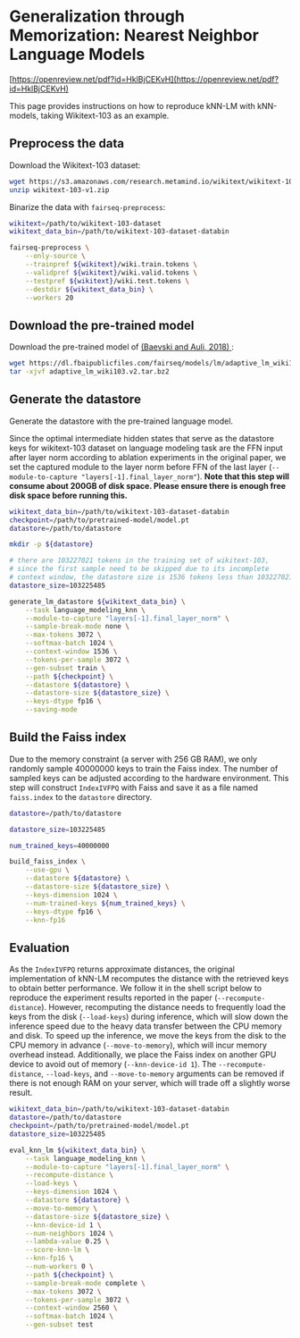# Generalization through Memorization: Nearest Neighbor Language Models

[https://openreview.net/pdf?id=HklBjCEKvH](https://openreview.net/pdf?id=HklBjCEKvH)


This page provides instructions on how to reproduce kNN-LM with kNN-models, taking 
Wikitext-103 as an example.


## Preprocess the data

Download the Wikitext-103 dataset:
``` bash
wget https://s3.amazonaws.com/research.metamind.io/wikitext/wikitext-103-v1.zip
unzip wikitext-103-v1.zip
```

Binarize the data with `fairseq-preprocess`:
``` bash
wikitext=/path/to/wikitext-103-dataset
wikitext_data_bin=/path/to/wikitext-103-dataset-databin

fairseq-preprocess \
    --only-source \
    --trainpref ${wikitext}/wiki.train.tokens \
    --validpref ${wikitext}/wiki.valid.tokens \
    --testpref ${wikitext}/wiki.test.tokens \
    --destdir ${wikitext_data_bin} \
    --workers 20
```


## Download the pre-trained model

Download the pre-trained model of [(Baevski and Auli, 2018)	](https://arxiv.org/abs/1809.10853):
``` bash
wget https://dl.fbaipublicfiles.com/fairseq/models/lm/adaptive_lm_wiki103.v2.tar.bz2
tar -xjvf adaptive_lm_wiki103.v2.tar.bz2
```


## Generate the datastore
Generate the datastore with the pre-trained language model. 

Since the optimal intermediate hidden states that serve as the 
datastore keys for wikitext-103 dataset on language modeling task 
are the FFN input after layer norm according to ablation experiments 
in the original paper, we set the captured module to the layer norm 
before FFN of the last layer (`--module-to-capture "layers[-1].final_layer_norm"`). 
**Note that this step will consume about 200GB of disk space. Please 
ensure there is enough free disk space before running this.**

``` bash
wikitext_data_bin=/path/to/wikitext-103-dataset-databin
checkpoint=/path/to/pretrained-model/model.pt
datastore=/path/to/datastore

mkdir -p ${datastore}

# there are 103227021 tokens in the training set of wikitext-103, 
# since the first sample need to be skipped due to its incomplete 
# context window, the datastore size is 1536 tokens less than 103227021
datastore_size=103225485

generate_lm_datastore ${wikitext_data_bin} \
    --task language_modeling_knn \
    --module-to-capture "layers[-1].final_layer_norm" \
    --sample-break-mode none \
    --max-tokens 3072 \
    --softmax-batch 1024 \
    --context-window 1536 \
    --tokens-per-sample 3072 \
    --gen-subset train \
    --path ${checkpoint} \
    --datastore ${datastore} \
    --datastore-size ${datastore_size} \
    --keys-dtype fp16 \
    --saving-mode
```

## Build the Faiss index

Due to the memory constraint (a server with 256 GB RAM), we only randomly 
sample 40000000 keys to train the Faiss index. The number of sampled keys
can be adjusted according to the hardware environment. This step will 
construct `IndexIVFPQ` with Faiss and save it as a file named `faiss.index` 
to the `datastore` directory.

``` bash
datastore=/path/to/datastore

datastore_size=103225485

num_trained_keys=40000000

build_faiss_index \
    --use-gpu \
    --datastore ${datastore} \
    --datastore-size ${datastore_size} \
    --keys-dimension 1024 \
    --num-trained-keys ${num_trained_keys} \
    --keys-dtype fp16 \
    --knn-fp16
```

## Evaluation

As the `IndexIVFPQ` returns approximate distances, the original implementation 
of kNN-LM recomputes the distance with the retrieved keys to obtain better 
performance. We follow it in the shell script below to reproduce the 
experiment results reported in the paper (`--recompute-distance`). However, 
recomputing the distance needs to frequently load the keys from the 
disk (`--load-keys`) during inference, which will slow down the inference 
speed due to the heavy data transfer between the CPU memory and disk. To 
speed up the inference, we move the keys from the disk to the CPU memory 
in advance (`--move-to-memory`), which will incur memory overhead instead. 
Additionally, we place the Faiss index on another GPU device to avoid 
out of memory (`--knn-device-id 1`). The `--recompute-distance`, 
`--load-keys`, and `--move-to-memory` arguments can be removed if there is 
not enough RAM on your server, which will trade off a slightly worse result.

``` bash
wikitext_data_bin=/path/to/wikitext-103-dataset-databin
datastore=/path/to/datastore
checkpoint=/path/to/pretrained-model/model.pt
datastore_size=103225485

eval_knn_lm ${wikitext_data_bin} \
    --task language_modeling_knn \
    --module-to-capture "layers[-1].final_layer_norm" \
    --recompute-distance \
    --load-keys \
    --keys-dimension 1024 \
    --datastore ${datastore} \
    --move-to-memory \
    --datastore-size ${datastore_size} \
    --knn-device-id 1 \
    --num-neighbors 1024 \
    --lambda-value 0.25 \
    --score-knn-lm \
    --knn-fp16 \
    --num-workers 0 \
    --path ${checkpoint} \
    --sample-break-mode complete \
    --max-tokens 3072 \
    --tokens-per-sample 3072 \
    --context-window 2560 \
    --softmax-batch 1024 \
    --gen-subset test
```
